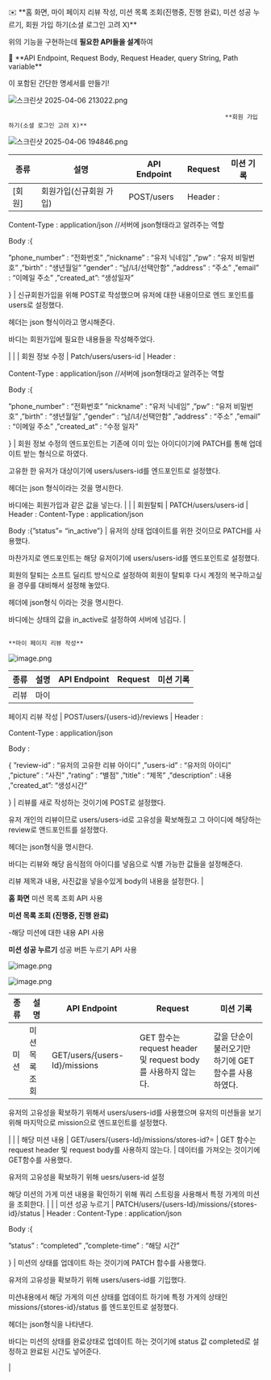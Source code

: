 

<aside>
✉️ **홈 화면, 마이 페이지 리뷰 작성, 미션 목록 조회(진행중, 진행 완료), 미션 성공 누르기,
회원 가입 하기(소셜 로그인 고려 X)**

</aside>

위의 기능을 구현하는데 **필요한 API들을 설계**하여

<aside>
🌟 **API Endpoint, Request Body, Request Header, query String, Path variable**

</aside>

이 포함된 간단한 명세서를 만들기!


![스크린샷 2025-04-06 213022.png](%EC%8A%A4%ED%81%AC%EB%A6%B0%EC%83%B7_2025-04-06_213022.png)

                                                                **회원 가입 하기(소셜 로그인 고려 X)**

![스크린샷 2025-04-06 194846.png](%EC%8A%A4%ED%81%AC%EB%A6%B0%EC%83%B7_2025-04-06_194846.png)

| 종류 | 설명 | API Endpoint | Request | 미션 기록 |
| --- | --- | --- | --- | --- |
| [회원] | 회원가입(신규회원 가입) | POST/users | Header :

Content-Type :
 application/json
//서버에 json형태라고 알려주는 역할

Body :{

”phone_number” : “전화번호”
,”nickname” : “유저 닉네임”
,”pw” :  “유저 비밀번호”
,”birth” : “생년월일”
”gender” : “남/녀/선택안함”
,”address” : “주소”
,”email” : “이메일 주소”
,”created_at”: “생성일자”

} | 신규회원가입을 위해 POST로 작성했으며 유저에 대한 내용이므로 엔드 포인트를 users로 설정했다.

헤더는 json 형식이라고 명시해준다.

바디는 회원가입에 필요한 내용들을 작성해주었다.

 |
|  | 회원 정보 수정 | Patch/users/users-id | Header :

Content-Type : application/json
//서버에 json형태라고 알려주는 역할

Body :{

”phone_number” : “전화번호”
”nickname” : “유저 닉네임”
,”pw” :  “유저 비밀번호”
,”birth” : “생년월일”
,”gender” : “남/녀/선택안함”
,”address” : “주소”
,”email” : “이메일 주소”
,”created_at” : “수정 일자”

} | 회원 정보 수정의 엔드포인트는 기존에 이미 있는 아이디이기에 PATCH를 통해 업데이트 받는 형식으로 하였다.

 고유한 한 유저가 대상이기에 users/users-id를 엔드포인트로 설정했다.

헤더는 json 형식이라는 것을 명시한다.

바디에는 회원가입과 같은 값을 넣는다. |
|  | 회원탈퇴 | PATCH/users/users-id | Header :
Content-Type : application/json

Body :{”status”= “in_active”} |  유저의 상태 업데이트를 위한 것이므로 PATCH를 사용했다.

마찬가지로 엔드포인트는 해당 유저이기에 users/users-id를 엔드포인트로 설정했다.

회원의 탈퇴는 소프트 딜리트 방식으로 설정하여 회원이 탈퇴후 다시 계정의 복구하고싶을 경우를 대비해서 설정해 놓았다.

헤더에 json형식 이라는 것을 명시한다.
 
바디에는 상태의 값을 in_active로 설정하여 서버에 넘김다.
 |

                                                                         **마이 페이지 리뷰 작성**

![image.png](image.png)

| 종류 | 설명 | API Endpoint | Request | 미션 기록 |
| --- | --- | --- | --- | --- |
| 리뷰 | 마이
페이지 
리뷰 
작성 | POST/users/{users-id}/reviews | Header :

Content-Type : application/json

Body :

{
”review-id” :  “유저의 고유한 리뷰 아이디”
,”users-id” : “유저의 아이디”
,”picture” : “사진”
,”rating” : “별점”
,”title” : “제목”
,”description” : 내용 
,”created_at”: “생성시간”

} | 리뷰를 새로 작성하는 것이기에 POST로 설정했다.

유저 개인의 리뷰이므로  users/users-id로 고유성을 확보해줬고 그 아이디에 해당하는 review로 앤드포인트를  설정했다.

헤더는 json형식을 명시한다.

바디는 리뷰와 해당 음식점의 아이디를 넣음으로 식별 가능한 값들을 설정해준다. 

리뷰 제목과 내용, 사진값을 넣을수있게 body의 내용을 설정한다.  |

**홈 화면**
미션 목록 조회 API 사용

**미션 목록 조회
(진행중, 진행 완료)**  

-해당 미션에 대한 내용 API 사용

**미션 성공 누르기**
 성공 버튼 누르기 API 사용

![image.png](image%201.png)

![image.png](image%202.png)

| 종류 | 설명 | API Endpoint | Request | 미션 기록 |
| --- | --- | --- | --- | --- |
| 미션 | 미션 목록 조회 | GET/users/{users-Id}/missions | GET 함수는 request header 및 request body를 사용하지 않는다. | 값을 단순이 불러오기만 하기에 GET함수를 사용하였다.

유저의 고유성을 확보하기 위해서 users/users-id를 사용했으며  유저의 미션들을 보기 위해 마지막으로 mission으로 엔드포인트를 설정했다.

 |
|  | 해당 미션 내용 | GET/users/{users-Id}/missions/stores-id?= | GET 함수는 request header 및 request body를 사용하지 않는다. | 데이터를 가져오는 것이기에 GET함수를 사용했다.

유저의 고유성을 확보하기 위해 uesrs/users-id 설정

해당 미션의 가게 미션 내용을 확인하기 위해 
쿼리 스트링을 사용해서 특정 가게의 미션을 조회한다. |
|  | 미션 성공 누르기 | PATCH/users/{users-Id}/missions/{stores-id}/status | Header :
Content-Type : application/json

Body :{

”status” : “completed”
,”complete-time” : “해당 시간”

 } | 미션의 상태를 업데이트 하는 것이기에 PATCH 함수를 사용했다.

유저의 고유성을 확보하기 위해 users/users-id를 기입했다. 

미션내용에서 해당 가게의 미션 상태를 업데이트 하기에  특정 가게의 상태인 missions/{stores-id}/status 를 엔드포인트로 설정했다.

헤더는 json형식을 나타낸다.

바디는 미션의 상태를 완료상태로 업데이트 하는 것이기에 status 값 completed로 설정하고 완료된 시간도 넣어준다.

 |

